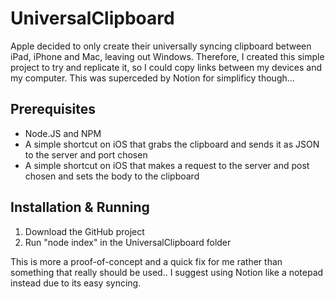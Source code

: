 # UniversalClipboard
Apple decided to only create their universally syncing clipboard between iPad, iPhone and Mac, leaving out Windows. 
Therefore, I created this simple project to try and replicate it, so I could copy links between my devices and my computer. This was superceded by Notion for simplificy though...

## Prerequisites
- Node.JS and NPM
- A simple shortcut on iOS that grabs the clipboard and sends it as JSON to the server and port chosen
- A simple shortcut on iOS that makes a request to the server and post chosen and sets the body to the clipboard

## Installation & Running
1. Download the GitHub project
2. Run "node index" in the UniversalClipboard folder

This is more a proof-of-concept and a quick fix for me rather than something that really should be used.. I suggest using Notion like a notepad instead due to its easy syncing.